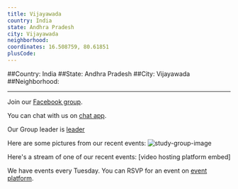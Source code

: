```yaml
---
title: Vijayawada
country: India
state: Andhra Pradesh
city: Vijayawada
neighborhood: 
coordinates: 16.508759, 80.61851
plusCode:
---
```


##Country: India
##State: Andhra Pradesh
##City: Vijayawada
##Neighborhood: 
*****
Join our [Facebook group](https://www.facebook.com/groups/free.code.camp.your.vijayawada).

You can chat with us on [chat app]().

Our Group leader is [leader]()

Here are some pictures from our recent events:
![study-group-image]()

Here's a stream of one of our recent events:
[video hosting platform embed]

We have events every Tuesday. You can RSVP for an event on [event platform]().
